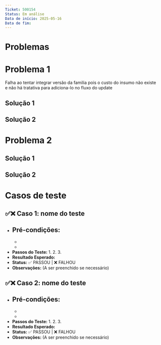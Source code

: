 ```yaml
---
Ticket: 500154
Status: Em análise
Data de início: 2025-05-16
Data de fim:
---
```

# Problemas
# Problema 1

Falha ao tentar integrar versão da familia pois o custo do insumo não existe e não há tratativa para adiciona-lo no fluxo do update

## Solução 1



## Solução 2




# Problema 2



## Solução 1



## Solução 2


# Casos de teste

## ✅❌ Caso 1: nome do teste

- **Pré-condições:**
    - 
    - 
    - 
- **Passos do Teste:**
    1. 
    2. 
    3. 
- **Resultado Esperado:** 
- **Status:** ✅ PASSOU | ❌ FALHOU
- **Observações:** (A ser preenchido se necessário)

## ✅❌ Caso 2: nome do teste

- **Pré-condições:**
    - 
    - 
    - 
- **Passos do Teste:**
    1. 
    2. 
    3. 
- **Resultado Esperado:** 
- **Status:** ✅ PASSOU | ❌ FALHOU
- **Observações:** (A ser preenchido se necessário)

